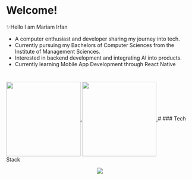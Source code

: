 # Welcome!
✨Hello I am Mariam Irfan 
- A computer enthusiast and developer sharing my journey into tech.
- Currently pursuing my Bachelors of Computer Sciences from the Institute of Management Sciences.
- Interested in backend development and integrating AI into products. 
- Currently learning Mobile App Development through React Native

#
<a href="https://github.com/anuraghazra/github-readme-stats">
  <img height=200 align="center" src="https://github-readme-stats.vercel.app/api?username=mariamirfan-du&theme=tokyonight" />
</a>
<a href="https://github.com/anuraghazra/convoychat">
  <img height=200 align="center" src="https://github-readme-stats.vercel.app/api/top-langs?username=mariamirfan-du&theme=tokyonight&layout=compact&langs_count=8&card_width=320" />
</a>
#
### Tech Stack
<p align="center">
  <a href="https://skillicons.dev">
    <img src="https://skillicons.dev/icons?i=python,flask,java,html,css,javascript,react,cpp,c,git,solidity,figma,bash,next" />
  </a>
</p>

